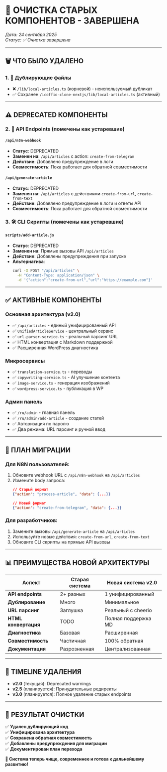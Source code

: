 # 🧹 ОЧИСТКА СТАРЫХ КОМПОНЕНТОВ - ЗАВЕРШЕНА

*Дата: 24 сентября 2025*  
*Статус: ✅ Очистка завершена*

---

## 🗑️ ЧТО БЫЛО УДАЛЕНО

### 1. 📁 Дублирующие файлы
- ❌ `/lib/local-articles.ts` (корневой) - неиспользуемый дубликат
- ✅ Сохранен `/icoffio-clone-nextjs/lib/local-articles.ts` (активный)

---

## ⚠️ DEPRECATED КОМПОНЕНТЫ

### 2. 🔗 API Endpoints (помечены как устаревшие)

#### `/api/n8n-webhook` 
- **Статус**: DEPRECATED
- **Заменен на**: `/api/articles` с action: `create-from-telegram`
- **Действие**: Добавлено предупреждение в логи
- **Совместимость**: Пока работает для обратной совместимости

#### `/api/generate-article`
- **Статус**: DEPRECATED  
- **Заменен на**: `/api/articles` с действиями `create-from-url`, `create-from-text`
- **Действие**: Добавлено предупреждение в логи и ответы API
- **Совместимость**: Пока работает для обратной совместимости

### 3. 🛠️ CLI Скрипты (помечены как устаревшие)

#### `scripts/add-article.js`
- **Статус**: DEPRECATED
- **Заменен на**: Прямые вызовы API `/api/articles`
- **Действие**: Добавлены предупреждения при запуске
- **Альтернатива**: 
  ```bash
  curl -X POST "/api/articles" \
    -H "Content-Type: application/json" \
    -d '{"action":"create-from-url","url":"https://example.com"}'
  ```

---

## ✅ АКТИВНЫЕ КОМПОНЕНТЫ

### Основная архитектура (v2.0)
- ✅ `/api/articles` - единый унифицированный API
- ✅ `UnifiedArticleService` - центральный сервис
- ✅ `url-parser-service.ts` - реальный парсинг URL
- ✅ HTML конвертация с Markdown поддержкой
- ✅ Расширенная WordPress диагностика

### Микросервисы
- ✅ `translation-service.ts` - переводы
- ✅ `copywriting-service.ts` - AI улучшение контента  
- ✅ `image-service.ts` - генерация изображений
- ✅ `wordpress-service.ts` - публикация в WP

### Админ панель
- ✅ `/ru/admin` - главная панель
- ✅ `/ru/admin/add-article` - создание статей
- ✅ Авторизация по паролю
- ✅ Два режима: URL парсинг и ручной ввод

---

## 🔄 ПЛАН МИГРАЦИИ

### Для N8N пользователей:
1. Обновите webhook URL с `/api/n8n-webhook` на `/api/articles`
2. Измените body запроса:
   ```json
   // Старый формат
   {"action": "process-article", "data": {...}}
   
   // Новый формат  
   {"action": "create-from-telegram", "data": {...}}
   ```

### Для разработчиков:
1. Замените вызовы `/api/generate-article` на `/api/articles`
2. Используйте новые действия: `create-from-url`, `create-from-text`
3. Обновите CLI скрипты на прямые API вызовы

---

## 📊 ПРЕИМУЩЕСТВА НОВОЙ АРХИТЕКТУРЫ

| Аспект | Старая система | Новая система v2.0 |
|--------|----------------|-------------------|
| **API endpoints** | 2+ разных | 1 унифицированный |
| **Дублирование** | Много | Минимальное |  
| **URL парсинг** | Заглушка | Реальный с cheerio |
| **HTML конвертация** | TODO | Полная поддержка MD |
| **Диагностика** | Базовая | Расширенная |
| **Совместимость** | Частичная | 100% обратная |
| **Документация** | Разрозненная | Централизованная |

---

## 🚨 TIMELINE УДАЛЕНИЯ

- **v2.0** (текущая): Deprecated warnings
- **v2.5** (планируется): Принудительные редиректы  
- **v3.0** (планируется): Полное удаление старых endpoints

---

## 🎯 РЕЗУЛЬТАТ ОЧИСТКИ

✅ **Удален дублирующий код**  
✅ **Унифицирована архитектура**  
✅ **Сохранена обратная совместимость**  
✅ **Добавлены предупреждения для миграции**  
✅ **Документирован план перехода**  

**🎉 Система теперь чище, современнее и готова к дальнейшему развитию!**




